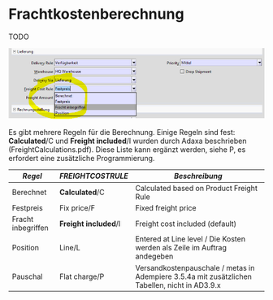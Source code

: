# Frachtkostenberechnung

TODO

![](../.gitbook/assets/2.4-freight.PNG)

Es gibt mehrere Regeln für die Berechnung. Einige Regeln sind fest: **Calculated**/C und **Freight included**/I wurden durch Adaxa beschrieben (FreightCalculations.pdf). Diese Liste kann ergänzt werden, siehe P, es erfordert eine zusätzliche Programmierung.  


**_Regel_**        | **_FREIGHTCOSTRULE_**  | **_Beschreibung_**
------------------ | ---------------------- | ------- 
Berechnet          | **Calculated**/C       | Calculated based on Product Freight Rule 
Festpreis          | Fix price/F            | Fixed freight price
Fracht inbegriffen | **Freight included**/I | Freight cost included (default)
Position           | Line/L                 | Entered at Line level / Die Kosten werden als Zeile im Auftrag andegeben
Pauschal           | Flat charge/P          | Versandkostenpauschale / metas in Adempiere 3.5.4a mit zusätzlichen Tabellen, nicht in AD3.9.x

